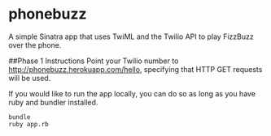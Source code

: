 phonebuzz
=========

A simple Sinatra app that uses TwiML and the Twilio API to play FizzBuzz over the phone.

##Phase 1 Instructions
Point your Twilio number to http://phonebuzz.herokuapp.com/hello, specifying that HTTP GET requests will be used.

If you would like to run the app locally, you can do so as long as you have ruby and bundler installed.

```
bundle
ruby app.rb
```